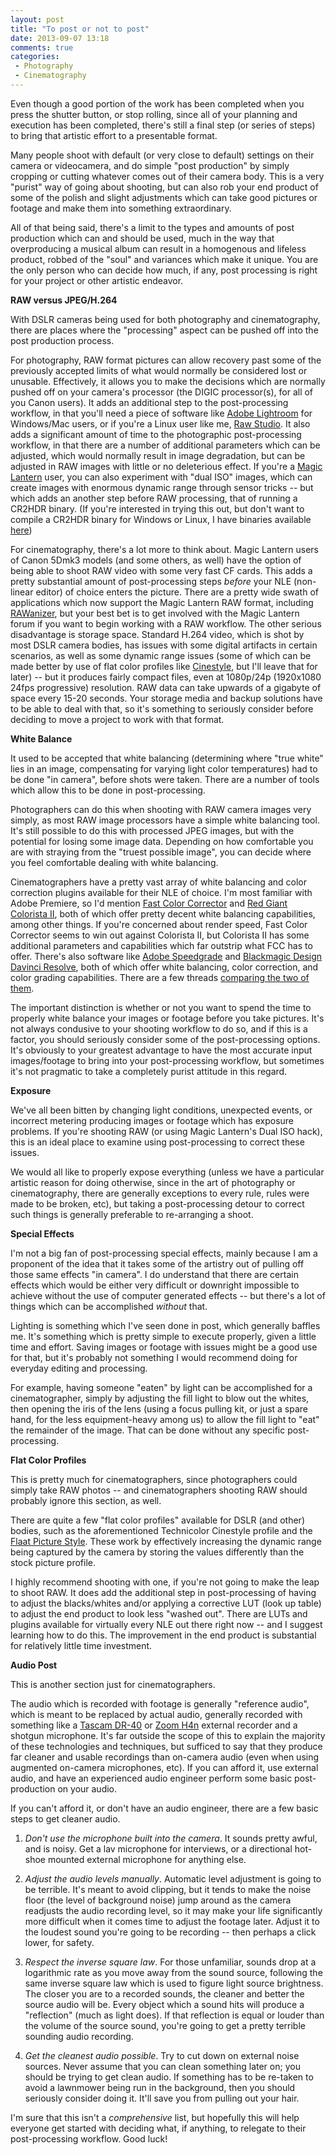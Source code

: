 ```yaml
---
layout: post
title: "To post or not to post"
date: 2013-09-07 13:18
comments: true
categories: 
 - Photography
 - Cinematography
---
```


Even though a good portion of the work has been completed when you press the
shutter button, or stop rolling, since all of your planning and execution has
been completed, there's still a final step (or series of steps) to bring that
artistic effort to a presentable format.

Many people shoot with default (or very close to default) settings on their
camera or videocamera, and do simple "post production" by simply cropping or
cutting whatever comes out of their camera body. This is a very "purist" way
of going about shooting, but can also rob your end product of some of the
polish and slight adjustments which can take good pictures or footage and
make them into something extraordinary.

All of that being said, there's a limit to the types and amounts of post
production which can and should be used, much in the way that overproducing
a musical album can result in a homogenous and lifeless product, robbed of
the "soul" and variances which make it unique. You are the only person who
can decide how much, if any, post processing is right for your project or
other artistic endeavor.

**RAW versus JPEG/H.264**

With DSLR cameras being used for both photography and cinematography, there
are places where the "processing" aspect can be pushed off into the post
production process.

For photography, RAW format pictures can allow recovery past some of the
previously accepted limits of what would normally be considered lost or
unusable. Effectively, it allows you to make the decisions which are
normally pushed off on your camera's processor (the DIGIC processor(s),
for all of you Canon users). It adds an additional step to the
post-processing workflow, in that you'll need a piece of software like
[Adobe Lightroom][1] for Windows/Mac users, or if you're a Linux user like me,
[Raw Studio][2]. It also adds a significant amount of time to the
photographic post-processing workflow, in that there are a number of
additional parameters which can be adjusted, which would normally result
in image degradation, but can be adjusted in RAW images with little or no
deleterious effect. If you're a [Magic Lantern][3] user, you can also
experiment with "dual ISO" images, which can create images with enormous
dynamic range through sensor tricks -- but which adds an another step
before RAW processing, that of running a CR2HDR binary. (If you're
interested in trying this out, but don't want to compile a CR2HDR binary
for Windows or Linux, I have binaries available [here][4])

 [1]: http://www.adobe.com/products/photoshop-lightroom.html
 [2]: http://rawstudio.org/
 [3]: http://www.magiclantern.fm/
 [4]: https://bitbucket.org/rufustfirefly/magic-lantern/downloads

For cinematography, there's a lot more to think about. Magic Lantern users
of Canon 5Dmk3 models (and some others, as well) have the option of being
able to shoot RAW video with some very fast CF cards. This adds a pretty
substantial amount of post-processing steps *before* your NLE (non-linear
editor) of choice enters the picture. There are a pretty wide swath of
applications which now support the Magic Lantern RAW format, including
[RAWanizer][5], but your best bet is to get involved with the Magic
Lantern forum if you want to begin working with a RAW workflow. The other
serious disadvantage is storage space. Standard H.264 video, which is
shot by most DSLR camera bodies, has issues with some digital artifacts in
certain scenarios, as well as some dynamic range issues (some of which can
be made better by use of flat color profiles like [Cinestyle][6], but I'll
leave that for later) -- but it produces fairly compact files, even at
1080p/24p (1920x1080 24fps progressive) resolution. RAW data can take
upwards of a gigabyte of space every 15-20 seconds. Your storage media
and backup solutions have to be able to deal with that, so it's something
to seriously consider before deciding to move a project to work with that
format.

 [5]: http://www.magiclantern.fm/forum/index.php?action=printpage;topic=5557.0
 [6]: https://www.technicolorcinestyle.com/download/

**White Balance**

It used to be accepted that white balancing (determining where "true white"
lies in an image, compensating for varying light color temperatures) had to
be done "in camera", before shots were taken. There are a number of tools
which allow this to be done in post-processing.

Photographers can do this when shooting with RAW camera images very
simply, as most RAW image processors have a simple white balancing tool. It's
still possible to do this with processed JPEG images, but with the
potential for losing some image data. Depending on how comfortable you are
with straying from the "truest possible image", you can decide where you
feel comfortable dealing with white balancing.

Cinematographers have a pretty vast array of white balancing and color
correction plugins available for their NLE of choice. I'm most familiar with
Adobe Premiere, so I'd mention [Fast Color Corrector][7] and
[Red Giant Colorista II][8], both of which offer pretty decent white
balancing capabilities, among other things. If you're concerned about
render speed, Fast Color Corrector seems to win out against Colorista II,
but Colorista II has some additional parameters and capabilities which
far outstrip what FCC has to offer. There's also software like
[Adobe Speedgrade][9] and [Blackmagic Design Davinci Resolve][10], both
of which offer white balancing, color correction, and color grading
capabilities. There are a few threads [comparing the two of them][11].

 [7]: http://blogs.adobe.com/VideoRoad/2010/05/using_the_fast_color_corrector.html
 [8]: http://philipbloom.net/forum/threads/tutorial-color-grading-and-styling-with-colorista-ii.2528/
 [9]: http://tv.adobe.com/watch/learn-premiere-pro-cc/color-grading-premiere-pro-sequences-in-speedgrade/
 [10]: http://digitalfilms.wordpress.com/2013/02/02/davinci-resolve-workflows/
 [11]: http://forums.planet5d.com/threads/123505-Adobe-Speedgrade-vs-DaVinci-Resolve

The important distinction is whether or not you want to spend the time
to properly white balance your images or footage before you take pictures.
It's not always condusive to your shooting workflow to do so, and if this
is a factor, you should seriously consider some of the post-processing
options. It's obviously to your greatest advantage to have the most
accurate input images/footage to bring into your post-processing
workflow, but sometimes it's not pragmatic to take a completely purist
attitude in this regard.

**Exposure**

We've all been bitten by changing light conditions, unexpected events, or
incorrect metering producing images or footage which has exposure problems.
If you're shooting RAW (or using Magic Lantern's Dual ISO hack), this is
an ideal place to examine using post-processing to correct these issues.

We would all like to properly expose everything (unless we have a
particular artistic reason for doing otherwise, since in the art of
photography or cinematography, there are generally exceptions to every
rule, rules were made to be broken, etc), but taking a post-processing
detour to correct such things is generally preferable to re-arranging a
shoot.

**Special Effects**

I'm not a big fan of post-processing special effects, mainly because I 
am a proponent of the idea that it takes some of the artistry out of
pulling off those same effects "in camera". I do understand that there
are certain effects which would be either very difficult or downright
impossible to achieve without the use of computer generated effects --
but there's a lot of things which can be accomplished *without* that.

Lighting is something which I've seen done in post, which generally
baffles me. It's something which is pretty simple to execute properly,
given a little time and effort. Saving images or footage with issues
might be a good use for that, but it's probably not something I would
recommend doing for everyday editing and processing.

For example, having someone "eaten" by light can be accomplished for
a cinematographer, simply by adjusting the fill light to blow out the
whites, then opening the iris of the lens (using a focus pulling kit,
or just a spare hand, for the less equipment-heavy among us) to allow
the fill light to "eat" the remainder of the image. That can be done
without any specific post-processing.

**Flat Color Profiles**

This is pretty much for cinematographers, since photographers could
simply take RAW photos -- and cinematographers shooting RAW should
probably ignore this section, as well.

There are quite a few "flat color profiles" available for DSLR
(and other) bodies, such as the aforementioned Technicolor Cinestyle
profile and the [Flaat Picture Style][12]. These work by effectively
increasing the dynamic range being captured by the camera by storing
the values differently than the stock picture profile.

 [12]: http://www.similaar.com/foto/flaat-picture-styles/long-1.html

I highly recommend shooting with one, if you're not going to make the
leap to shoot RAW. It does add the additional step in post-processing
of having to adjust the blacks/whites and/or applying a corrective
LUT (look up table) to adjust the end product to look less "washed
out". There are LUTs and plugins available for virtually every NLE
out there right now -- and I suggest learning how to do this. The
improvement in the end product is substantial for relatively little
time investment.

**Audio Post**

This is another section just for cinematographers.

The audio which is recorded with footage is generally "reference
audio", which is meant to be replaced by actual audio, generally
recorded with something like a [Tascam DR-40][13] or [Zoom H4n][14]
external recorder and a shotgun microphone. It's far outside the
scope of this to explain the majority of these technologies and
techniques, but sufficed to say that they produce far cleaner and
usable recordings than on-camera audio (even when using augmented
on-camera microphones, etc). If you can afford it, use external
audio, and have an experienced audio engineer perform some basic
post-production on your audio.

 [13]: http://tascam.com/product/dr-40/
 [14]: http://www.zoom.co.jp/english/products/h4n/

If you can't afford it, or don't have an audio engineer, there are
a few basic steps to get cleaner audio.

1) *Don't use the microphone built into the camera*. It sounds pretty
awful, and is noisy. Get a lav microphone for interviews, or a
directional hot-shoe mounted external microphone for anything else.

2) *Adjust the audio levels manually*. Automatic level adjustment is
going to be terrible. It's meant to avoid clipping, but it tends to
make the noise floor (the level of background noise) jump around as
the camera readjusts the audio recording level, so it may make your
life significantly more difficult when it comes time to adjust the
footage later. Adjust it to the loudest sound you're going to be
recording -- then perhaps a click lower, for safety.

3) *Respect the inverse square law*. For those unfamiliar, sounds
drop at a logarithmic rate as you move away from the sound source,
following the same inverse square law which is used to figure light
source brightness. The closer you are to a recorded sounds, the
cleaner and better the source audio will be. Every object which a
sound hits will produce a "reflection" (much as light does). If that
reflection is equal or louder than the volume of the source sound,
you're going to get a pretty terrible sounding audio recording.

4) *Get the cleanest audio possible*. Try to cut down on external
noise sources. Never assume that you can clean something later on;
you should be trying to get clean audio. If something has to be
re-taken to avoid a lawnmower being run in the background, then you
should seriously consider doing it. It'll save you from pulling out
your hair.

I'm sure that this isn't a *comprehensive* list, but hopefully this
will help everyone get started with deciding what, if anything, to
relegate to their post-processing workflow. Good luck!

